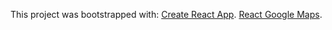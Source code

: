 This project was bootstrapped with:
[Create React App](https://github.com/facebook/create-react-app).
[React Google Maps](https://github.com/tomchentw/react-google-maps).
